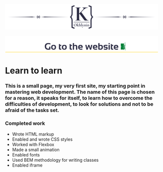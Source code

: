    ![Header](https://github.com/KonstantinOkhlynin/KonstantinOkhlynin/blob/main/assets/Logo.svg)
    [![Header](https://github.com/KonstantinOkhlynin/KonstantinOkhlynin/blob/main/assets/GoToTheWebsiteEng.svg)](https://konstantinokhlynin.github.io/LearnToLearn)
# Learn to learn
### This is a small page, my very first site, my starting point in mastering web development. The name of this page is chosen for a reason, it speaks for itself, to learn how to overcome the difficulties of development, to look for solutions and not to be afraid of the tasks set.
### Completed work
- Wrote HTML markup
- Enabled and wrote CSS styles
- Worked with Flexbox
- Made a small animation 
- Enabled fonts
- Used BEM methodology for writing classes
- Enabled iframe